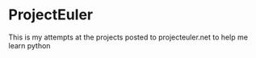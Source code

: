 # ProjectEuler
 This is my attempts at the projects posted to projecteuler.net to help me learn python
